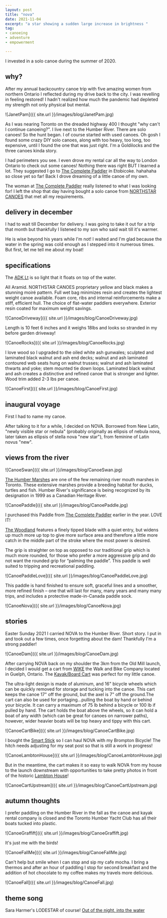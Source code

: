 ```yaml
---
layout: post
title: "nova"
date: 2021-11-04
excerpt: "a star showing a sudden large increase in brightness "
tag:
- canoeing
- adventure
- empowerment

---
```


I invested in a solo canoe during the summer of 2020. 

## why?

After my annual backcountry canoe trip with five amazing women from northern Ontario I reflected during my drive back to the city. I was revelling in feeling restored! I hadn't realized how much the pandemic had depleted my strength not only physical but mental. 

![JanetPam]({{ site.url }}/images/blog/JanetPam.jpg)

As I was nearing Toronto on the dreaded highway 400 I thought "why can't I continue canoeing?". I live next to the Humber River. There are solo canoes! So the hunt began. I of course started with used canoes. Oh gosh I found some crazy DIY solo canoes, along with too heavy, too long, too expensive, until I found the one that was just right. I'm a Goldilocks and the three canoes kinda story.

 I had perimeters you see. I even drove my rental car all the way to London Ontario to check out some canoes! Nothing there was right BUT I learned a lot. They suggested I go to [The Complete Paddler](https://completepaddler.ca/) in Etobicoke. hahahaha so close yet so far! Back I drove dreaming of a little canoe of my own.

The woman at [The Complete Paddler](https://completepaddler.ca/) really listened to what I was looking for! I left the shop that day having bought a solo canoe from [NORTHSTAR CANOES](https://northstarcanoes.com/) that met all my requirements.

## delivery in december

I had to wait till December for delivery. I was going to take it out for a trip that month but thankfully I listened to my son who said wait till it's warmer.

He is wise beyond his years while I'm not! I waited and I'm glad because the water in the spring was cold enough as I stepped into it numerous times. But first, let me tell me about my boat!

## specifications

The [ADK Lt](https://northstarcanoes.com/canoe/adk-lt/) is so light that it floats on top of the water. 

All Aramid. NORTHSTAR CANOES proprietary yellow and black makes a stunning moiré pattern. Full wet bag minimizes resin and creates the lightest weight canoe available. Foam core, ribs and internal reinforcements make a stiff, efficient hull. The choice of flat-water paddlers everywhere. Exterior resin coated for maximum weight savings.

![CanoeDriveway]({{ site.url }}/images/blog/CanoeDriveway.jpg)

Length is 10 feet 6 inches and it weighs 18lbs and looks so stranded in my before garden driveway!

![CanoeRocks]({{ site.url }}/images/blog/CanoeRocks.jpg)

I love wood so I upgraded to the oiled white ash gunwales; sculpted and laminated black walnut and ash end decks; walnut and ash laminated contoured web seats hung on walnut trusses; walnut and ash laminated thwarts and yoke; stem mounted tie down loops. Laminated black walnut and ash creates a distinctive and refined canoe that is stronger and lighter. Wood trim added 2-3 lbs per canoe.

![CanoeFirst]({{ site.url }}/images/blog/CanoeFirst.jpg)

## inaugural voyage

First I had to name my canoe. 

After talking to it for a while, I decided on NOVA. Borrowed from New Latin, "newly visible star or nebula" (probably originally as ellipsis of nebula nova, later taken as ellipsis of stella nova "new star"), from feminine of Latin novus "new".

## views from the river

![CanoeSwan]({{ site.url }}/images/blog/CanoeSwan.jpg)

[The Humber Marshes](https://www.ontariotrails.on.ca/index.php?url=trails/view/humber-river-old-mill-marshes) are one of the few remaining river mouth marshes in Toronto. These extensive marshes provide a breeding habitat for ducks, turtles and fish. Humber River's significance is being recognized by its designation in 1999 as a Canadian Heritage River.

![CanoePaddle]({{ site.url }}/images/blog/CanoePaddle.jpg)

I purchased this Paddle from [The Complete Paddler](https://completepaddler.ca/) earlier in the year. LOVE IT! 

[The Woodland](https://completepaddler.ca/product/badger-woodland-paddle-sassafras-oiled-63/) features a finely tipped blade with a quiet entry, but widens up much more up top to give more surface area and therefore a little more catch in the middle part of the stroke where the most power is desired.

The grip is straighter on top as opposed to our traditional grip which is much more rounded, for those who prefer a more aggressive grip and do not want the rounded grip for “palming the paddle”. This paddle is well suited to tripping and recreational paddling.

![CanoePaddleLove]({{ site.url }}/images/blog/CanoePaddleLove.jpg)

This paddle is hand finished to ensure soft, graceful lines and a smoother, more refined finish – one that will last for many, many years and many many trips, and includes a protective made-in-Canada paddle sock.

![CanoeNova]({{ site.url }}/images/blog/CanoeNova.jpg)

## stories

Easter Sunday 2021 I carried NOVA to the Humber River. Short story. I put in and took out a few times, once forgetting about the dam! Thankfully I'm a strong paddler!  

![CanoeDam]({{ site.url }}/images/blog/CanoeDam.jpg)

After carrying NOVA back on my shoulder the 3km from the Old Mill launch, I decided I would get a cart from [WIKE](https://wicycle.com/) the Walk and Bike Company located in Guelph, Ontario. The [Kayak/Board Cart](https://wicycle.com/products/bike-trailers/boat-kayak-cart) was perfect for my little canoe. 

The ultra-light design is made of aluminum, and 16" bicycle wheels which can be quickly removed for storage and tucking into the canoe. This cart keeps the canoe 17" off the ground, but the axel is 7" off the ground.The cart can also be used for portaging...pulling the boat by hand or behind your bicycle. It can carry a maximum of 75 lb behind a bicycle or 100 lb if pulled by hand. The cart holds the boat above the wheels, so it can hold a boat of any width (which can be great for canoes on narrower paths), however, wider heavier boats will be top heavy and tippy with this cart.

![CanoeCartBike]({{ site.url }}/images/blog/CanoeCartBike.jpg)

I bought the [Smart Stick](https://wicycle.com/products/bike-trailers/smart-stick) so I can haul NOVA with my Brompton Bicycle! The hitch needs adjusting for my seat post so that is still a work in progress!

![CanoeLambtonHouse]({{ site.url }}/images/blog/CanoeLambtonHouse.jpg)

But in the meantime, the cart makes it so easy to walk NOVA from my house to the launch downstream with opportunities to take pretty photos in front of the historic [Lambton House](http://lambtonhouse.org/)!

![CanoeCartUpstream]({{ site.url }}/images/blog/CanoeCartUpstream.jpg)

## autumn thoughts

I prefer paddling on the Humber River in the fall as the canoe and kayak rental company is closed and the Toronto Humber Yacht Club has all their boats tucked into plastic.

![CanoeGraffift]({{ site.url }}/images/blog/CanoeGraffift.jpg)

It's just me with the birds!

![CanoeFallMe]({{ site.url }}/images/blog/CanoeFallMe.jpg)

Can't help but smile when I can stop and sip my cafe mocha. I bring a thermos and after an hour of paddling I stop for second breakfast and the addition of hot chocolate to my coffee makes my travels more delicious.

![CanoeFall]({{ site.url }}/images/blog/CanoeFall.jpg)

## theme song

Sara Harmer's LODESTAR of course!
<i class="fa fa-microphone" aria-hidden="true"></i>  [Out of the night, into the water](https://youtu.be/hyMONDo3zNc)